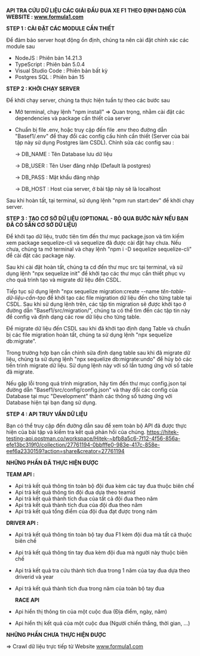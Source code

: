 **API TRA CỨU DỮ LIỆU CÁC GIẢI ĐẤU ĐUA XE F1 THEO ĐỊNH DẠNG CỦA WEBSITE : www.formula1.com**

**STEP 1 : CÀI ĐẶT CÁC MODULE CẦN THIẾT** 

Để đảm bảo server hoạt động ổn định, chúng ta nên cài đặt chính xác các module sau  
+ NodeJS : Phiên bản 14.21.3
+ TypeScript : Phiên bản 5.0.4
+ Visual Studio Code : Phiên bản bất kỳ
+ Postgres SQL : Phiên bản 15

**STEP 2 : KHỞI CHẠY SERVER** 

Để khởi chạy server, chúng ta thực hiện tuần tự theo các bước sau 
+ Mở terminal, chạy lệnh "npm install" => Quan trọng, nhằm cài đặt các dependencies và package cần thiết của server
+ Chuẩn bị file .env, hoặc truy cập đến file .env theo đường dẫn "Basef1/.env" để thay đổi các config cấu hình cần thiết (Server của bài tập này sử dụng Postgres làm CSDL). Chỉnh sửa các config sau :
  
  -> DB_NAME : Tên Database lưu dữ liệu
  
  -> DB_USER : Tên User đăng nhập (Default là postgres)
  
  -> DB_PASS : Mật khẩu đăng nhập
  
  -> DB_HOST : Host của server, ở bài tập này sẽ là localhost

Sau khi hoàn tất, tại terminal, sử dụng lệnh "npm run start:dev" để khởi chạy server.

**STEP 3 : TẠO CƠ SỞ DỮ LIỆU (OPTIONAL - BỎ QUA BƯỚC NÀY NẾU BẠN ĐÃ CÓ SẴN CƠ SỞ DỮ LIỆU)**

Để khởi tạo dữ liệu, trước tiên tìm đến thư mục package.json và tìm kiếm xem package sequelize-cli và sequelize đã được cài đặt hay chưa. Nếu chưa, chúng ta mở terminal và chạy lệnh "npm i -D sequelize sequelize-cli" để cài đặt các package này.

Sau khi cài đặt hoàn tất, chúng ta cd đến thư mục src tại terminal, và sử dụng lệnh "npx sequelize init" để khởi tạo các thư mục cần thiết phục vụ cho quá trình tạo và migrate dữ liệu đến CSDL. 

Tiếp tục sử dụng lệnh "npx sequelize migration:create --name *tên-table-dữ-liệu-cần-tạo* để khởi tạo các file migration dữ liệu đến cho từng table tại CSDL. Sau khi sử dụng lệnh trên, các tập tin migration sẽ được khởi tạo ở đường dẫn "Basef1/src/migration/", chúng ta có thể tìm đến các tập tin này để config và định dạng các row dữ liệu cho từng table. 

Để migrate dữ liệu đến CSDL sau khi đã khởi tạo định dạng Table và chuẩn bị các file migration hoàn tất, chúng ta sử dụng lệnh "npx sequelize db:migrate".

Trong trường hợp bạn cần chỉnh sửa định dạng table sau khi đã migrate dữ liệu, chúng ta sử dụng lệnh "npx sequelize db:migrate:undo" để hủy bỏ các tiến trình migrate dữ liệu. Sử dụng lệnh này với số lần tương ứng với số table đã migrate.

Nếu gặp lỗi trong quá trình migration, hãy tìm đến thư mục config.json tại đường dẫn "Basef1/src/config/config.json" và thay đổi các config của Database tại mục "Development" thành các thông số tương ứng với Database hiện tại bạn đang sử dụng.

**STEP 4 : API TRUY VẤN DỮ LIỆU**

Bạn có thể truy cập đến đường dẫn sau để xem toàn bộ API đã được thực hiện của bài tập và kiểm tra kết quả phản hồi của chúng. 
https://hitek-testing-api.postman.co/workspace/Hitek-~bfb8a5c6-7f12-4f56-856a-efe13bc319f0/collection/27761194-0bbfffe0-983e-417c-858e-eef6a2330159?action=share&creator=27761194

**NHỮNG PHẦN ĐÃ THỰC HIỆN ĐƯỢC** 

**TEAM API :**

+ Api trả kết quả thông tin toàn bộ đội đua kèm các tay đua thuộc biên chế
+ Api trả kết quả thông tin đội đua dựa theo teamid
+ Api trả kết quả thành tích đua của tất cả đội đua theo năm
+ Api trả kết quả thành tích đua của đội đua theo năm
+ Api trả kết quả tổng điểm của đội đua đạt được trong năm

**DRIVER API :** 

+ Api trả kết quả thông tin toàn bộ tay đua F1 kèm đội đua mà tất cả thuộc biên chế
+ Api trả kết quả thông tin tay đua kèm đội đua mà người này thuộc biên chế
+ Api trả kết quả tra cứu thành tích đua trong 1 năm của tay đua dựa theo driverid và year
+ Api trả kết quả thành tích đua trong năm của toàn bộ tay đua

  **RACE API**

+ Api hiển thị thông tin của một cuộc đua (Địa điểm, ngày, năm)
+ Api hiển thị kết quả của một cuộc đua (Người chiến thắng, thời gian, ...) 


**NHỮNG PHẦN CHƯA THỰC HIỆN ĐƯỢC**

=> Crawl dữ liệu trực tiếp từ Website www.formula1.com
